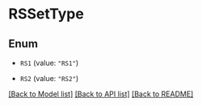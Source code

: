 # RSSetType

## Enum


* `RS1` (value: `"RS1"`)

* `RS2` (value: `"RS2"`)


[[Back to Model list]](../README.md#documentation-for-models) [[Back to API list]](../README.md#documentation-for-api-endpoints) [[Back to README]](../README.md)


